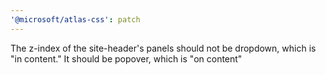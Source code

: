 ```yaml
---
'@microsoft/atlas-css': patch
---
```


The z-index of the site-header's panels should not be dropdown, which is "in content." It should be popover, which is "on content"
